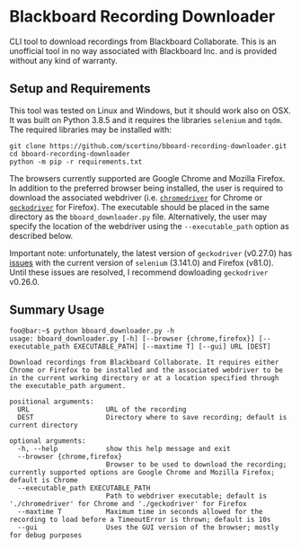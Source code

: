 # Blackboard Recording Downloader

CLI tool to download recordings from Blackboard Collaborate. This is an unofficial tool in no way associated with Blackboard Inc. and is provided without any kind of warranty.

## Setup and Requirements

This tool was tested on Linux and Windows, but it should work also on OSX. It was built on Python 3.8.5 and it requires the libraries `selenium` and `tqdm`. The required libraries may be installed with:

```console
git clone https://github.com/scortino/bboard-recording-downloader.git
cd bboard-recording-downloader
python -m pip -r requirements.txt
```

The browsers currently supported are Google Chrome and Mozilla Firefox. In addition to the preferred browser being installed, the user is required to download the associated webdriver (i.e. [`chromedriver`](https://chromedriver.chromium.org/) for Chrome or [`geckodriver`](https://github.com/mozilla/geckodriver/releases/tag/v0.26.0) for Firefox). The executable should be placed in the same directory as the `bboard_downloader.py` file. Alternatively, the user may specify the location of the webdriver using the `--executable_path` option as described below. 

Important note: unfortunately, the latest version of `geckodriver` (v0.27.0) has [issues](https://github.com/mozilla/geckodriver/issues/1756) with the current version of `selenium` (3.141.0) and Firefox (v81.0). Until these issues are resolved, I recommend dowloading `geckodriver` v0.26.0.

## Summary Usage 

```console
foo@bar:~$ python bboard_downloader.py -h
usage: bboard_downloader.py [-h] [--browser {chrome,firefox}] [--executable_path EXECUTABLE_PATH] [--maxtime T] [--gui] URL [DEST]

Download recordings from Blackboard Collaborate. It requires either Chrome or Firefox to be installed and the associated webdriver to be in the current working directory or at a location specified through the executable_path argument.

positional arguments:
  URL                   URL of the recording
  DEST                  Directory where to save recording; default is current directory

optional arguments:
  -h, --help            show this help message and exit
  --browser {chrome,firefox}
                        Browser to be used to download the recording; currently supported options are Google Chrome and Mozilla Firefox; default is Chrome
  --executable_path EXECUTABLE_PATH
                        Path to webdriver executable; default is './chromedriver' for Chrome and './geckodriver' for Firefox
  --maxtime T           Maximum time in seconds allowed for the recording to load before a TimeoutError is thrown; default is 10s
  --gui                 Uses the GUI version of the browser; mostly for debug purposes

```